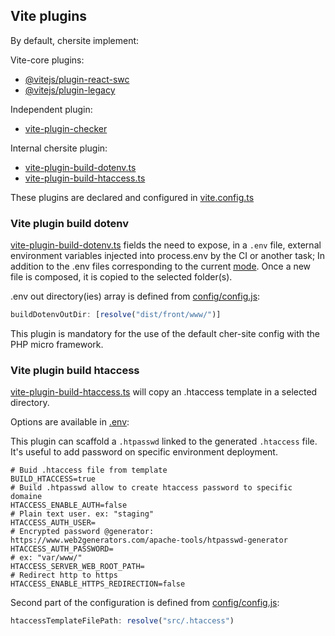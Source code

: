 ## <a name="VitePlugins"></a>Vite plugins

By default, chersite implement:

Vite-core plugins:

- [@vitejs/plugin-react-swc](https://github.com/vitejs/vite-plugin-react-swc)
- [@vitejs/plugin-legacy](https://github.com/vitejs/vite/tree/main/packages/plugin-legacy)

Independent plugin:

- [vite-plugin-checker](https://github.com/fi3ework/vite-plugin-checker)

Internal chersite plugin:

- [vite-plugin-build-dotenv.ts](config/vite-plugins/vite-plugin-build-dotenv.ts)
- [vite-plugin-build-htaccess.ts](config/vite-plugins/vite-plugin-build-htaccess.ts)

These plugins are declared and configured in [vite.config.ts](vite.config.ts)

### <a name="BuildDotenv"></a>Vite plugin build dotenv

[vite-plugin-build-dotenv.ts](config/vite-plugins/vite-plugin-build-dotenv.ts)
fields the need to expose, in a `.env` file, external environment variables injected into
process.env by the CI or another task; In addition to the .env files corresponding to the current
[mode](https://vitejs.dev/guide/env-and-mode.html).
Once a new file is composed, it is copied to the selected folder(s).

.env out directory(ies) array is defined from [config/config.js](config/config.js):

```js
buildDotenvOutDir: [resolve("dist/front/www/")]
```

This plugin is mandatory for the use of the default cher-site config with the PHP micro framework.

### <a name="BuildHtaccess"></a>Vite plugin build htaccess

[vite-plugin-build-htaccess.ts](config/vite-plugins/vite-plugin-build-htaccess.ts)
will copy an .htaccess template in a selected directory.

Options are available in [.env](.env):

This plugin can scaffold a `.htpasswd` linked to the generated `.htaccess` file.
It's useful to add password on specific environment deployment.

```.dotenv
# Buid .htaccess file from template
BUILD_HTACCESS=true
# Build .htpasswd allow to create htaccess password to specific domaine
HTACCESS_ENABLE_AUTH=false
# Plain text user. ex: "staging"
HTACCESS_AUTH_USER=
# Encrypted password @generator: https://www.web2generators.com/apache-tools/htpasswd-generator
HTACCESS_AUTH_PASSWORD=
# ex: "var/www/"
HTACCESS_SERVER_WEB_ROOT_PATH=
# Redirect http to https
HTACCESS_ENABLE_HTTPS_REDIRECTION=false
```

Second part of the configuration is defined from [config/config.js](config/config.js):

```js
htaccessTemplateFilePath: resolve("src/.htaccess")
```
